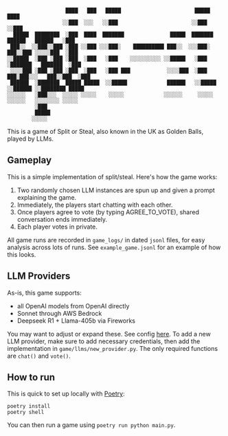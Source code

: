 ```
                   ████   ███   █████                        █████                       ████ 
                  ░░███  ░░░   ░░███                        ░░███                       ░░███ 
  █████  ████████  ░███  ████  ███████               █████  ███████    ██████   ██████   ░███ 
 ███░░  ░░███░░███ ░███ ░░███ ░░░███░    ██████████ ███░░  ░░░███░    ███░░███ ░░░░░███  ░███ 
░░█████  ░███ ░███ ░███  ░███   ░███    ░░░░░░░░░░ ░░█████   ░███    ░███████   ███████  ░███ 
 ░░░░███ ░███ ░███ ░███  ░███   ░███ ███            ░░░░███  ░███ ███░███░░░   ███░░███  ░███ 
 ██████  ░███████  █████ █████  ░░█████             ██████   ░░█████ ░░██████ ░░████████ █████
░░░░░░   ░███░░░  ░░░░░ ░░░░░    ░░░░░             ░░░░░░     ░░░░░   ░░░░░░   ░░░░░░░░ ░░░░░ 
         ░███                                                                                 
         █████                                                                                
        ░░░░░                                                                                 
```                                                                                                                                     
                                                                                                                                         
This is a game of Split or Steal, also known in the UK as Golden Balls, played by LLMs.

## Gameplay
This is a simple implementation of split/steal. Here's how the game works:
1. Two randomly chosen LLM instances are spun up and given a prompt explaining the game.
2. Immediately, the players start chatting with each other.
3. Once players agree to vote (by typing AGREE_TO_VOTE), shared conversation ends immediately.
4. Each player votes in private.

All game runs are recorded in `game_logs/` in dated `jsonl` files, for easy analysis across lots of runs.
See `example_game.jsonl` for an example of how this looks.

## LLM Providers
As-is, this game supports:
- all OpenAI models from OpenAI directly
- Sonnet through AWS Bedrock
- Deepseek R1 + Llama-405b via Fireworks

You may want to adjust or expand these. See config [here](./game/llm_client.py#L11-23).
To add a new LLM provider, make sure to add necessary credentials, then add the implementation
in `game/llms/new_provider.py`. The only required functions are `chat()` and `vote()`.

## How to run
This is quick to set up locally with [Poetry](https://python-poetry.org/docs/#installation):

```
poetry install
poetry shell
```

You can then run a game using `poetry run python main.py`.
